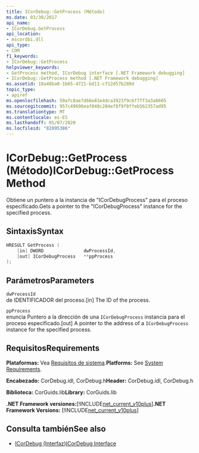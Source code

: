 ```yaml
---
title: ICorDebug::GetProcess (Método)
ms.date: 03/30/2017
api_name:
- ICorDebug.GetProcess
api_location:
- mscordbi.dll
api_type:
- COM
f1_keywords:
- ICorDebug::GetProcess
helpviewer_keywords:
- GetProcess method, ICorDebug interface [.NET Framework debugging]
- ICorDebug::GetProcess method [.NET Framework debugging]
ms.assetid: 10a40ba0-1b65-4721-bd11-cf12d57b280d
topic_type:
- apiref
ms.openlocfilehash: 59afc8ae7d66e81e4dca3923f9c6f7ff3a3a6605
ms.sourcegitcommit: 957c49696eaf048c284ef8f9f8ffeb562357ad95
ms.translationtype: MT
ms.contentlocale: es-ES
ms.lasthandoff: 05/07/2020
ms.locfileid: "82895386"
---
```

# <a name="icordebuggetprocess-method"></a><span data-ttu-id="1c088-102">ICorDebug::GetProcess (Método)</span><span class="sxs-lookup"><span data-stu-id="1c088-102">ICorDebug::GetProcess Method</span></span>
<span data-ttu-id="1c088-103">Obtiene un puntero a la instancia de "ICorDebugProcess" para el proceso especificado.</span><span class="sxs-lookup"><span data-stu-id="1c088-103">Gets a pointer to the "ICorDebugProcess" instance for the specified process.</span></span>  
  
## <a name="syntax"></a><span data-ttu-id="1c088-104">Sintaxis</span><span class="sxs-lookup"><span data-stu-id="1c088-104">Syntax</span></span>  
  
```cpp  
HRESULT GetProcess (  
    [in] DWORD               dwProcessId,  
    [out] ICorDebugProcess   **ppProcess  
);  
```  
  
## <a name="parameters"></a><span data-ttu-id="1c088-105">Parámetros</span><span class="sxs-lookup"><span data-stu-id="1c088-105">Parameters</span></span>  
 `dwProcessId`  
 <span data-ttu-id="1c088-106">de IDENTIFICADOR del proceso.</span><span class="sxs-lookup"><span data-stu-id="1c088-106">[in] The ID of the process.</span></span>  
  
 `ppProcess`  
 <span data-ttu-id="1c088-107">enuncia Puntero a la dirección de una `ICorDebugProcess` instancia para el proceso especificado.</span><span class="sxs-lookup"><span data-stu-id="1c088-107">[out] A pointer to the address of a `ICorDebugProcess` instance for the specified process.</span></span>  
  
## <a name="requirements"></a><span data-ttu-id="1c088-108">Requisitos</span><span class="sxs-lookup"><span data-stu-id="1c088-108">Requirements</span></span>  
 <span data-ttu-id="1c088-109">**Plataformas:** Vea [Requisitos de sistema](../../get-started/system-requirements.md).</span><span class="sxs-lookup"><span data-stu-id="1c088-109">**Platforms:** See [System Requirements](../../get-started/system-requirements.md).</span></span>  
  
 <span data-ttu-id="1c088-110">**Encabezado:** CorDebug.idl, CorDebug.h</span><span class="sxs-lookup"><span data-stu-id="1c088-110">**Header:** CorDebug.idl, CorDebug.h</span></span>  
  
 <span data-ttu-id="1c088-111">**Biblioteca:** CorGuids.lib</span><span class="sxs-lookup"><span data-stu-id="1c088-111">**Library:** CorGuids.lib</span></span>  
  
 <span data-ttu-id="1c088-112">**.NET Framework versiones:**[!INCLUDE[net_current_v10plus](../../../../includes/net-current-v10plus-md.md)]</span><span class="sxs-lookup"><span data-stu-id="1c088-112">**.NET Framework Versions:** [!INCLUDE[net_current_v10plus](../../../../includes/net-current-v10plus-md.md)]</span></span>  
  
## <a name="see-also"></a><span data-ttu-id="1c088-113">Consulta también</span><span class="sxs-lookup"><span data-stu-id="1c088-113">See also</span></span>

- [<span data-ttu-id="1c088-114">ICorDebug (Interfaz)</span><span class="sxs-lookup"><span data-stu-id="1c088-114">ICorDebug Interface</span></span>](icordebug-interface.md)

